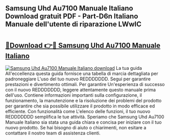 ## Samsung Uhd Au7100 Manuale Italiano Download gratuit PDF - Part-D6n Italiano Manuale dell'utente di riparazione LWwIC

# <h2><a href="http://dfgr59.blite.top/?on=Samsung+Uhd+Au7100+Manuale+Italiano">🔗Download 👉🔴 Samsung Uhd Au7100 Manuale Italiano</a></h2>

[![Samsung Uhd Au7100 Manuale Italiano download](https://i.imgur.com/lujVjoI.png)](http://dfgr59.blite.top/?on=Samsung+Uhd+Au7100+Manuale+Italiano)
La tua guida All'eccellenza questa guida fornisce una tabella di marcia dettagliata per padroneggiare L'uso del tuo nuovo REDDDDDDD. Segui per garantire prestazioni e divertimento ottimali. Per garantire Un'esperienza di successo con il nuovo REDDDDDDD, leggere attentamente questo manuale prima dell'uso. Contiene informazioni importanti sulla configurazione, il funzionamento, la manutenzione e la risoluzione dei problemi del prodotto per garantire che sia possibile utilizzare il prodotto in modo efficace ed efficiente. Con funzionalità come L'elenco delle funzioni, il tuo nuovo REDDDDDDD semplifica le tue attività. Speriamo che Samsung Uhd Au7100 Manuale Italiano sia stata una guida chiara e concisa per iniziare con il tuo nuovo prodotto. Se hai bisogno di aiuto o chiarimenti, non esitare a contattare il nostro team di assistenza clienti.
